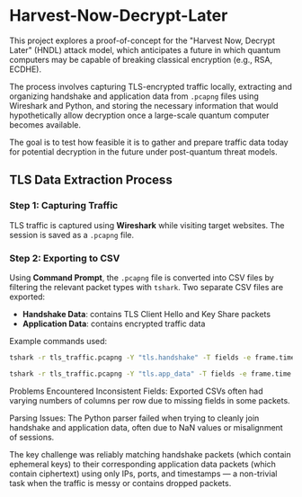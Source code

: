 
# Harvest-Now-Decrypt-Later

This project explores a proof-of-concept for the "Harvest Now, Decrypt Later" (HNDL) attack model, which anticipates a future in which quantum computers may be capable of breaking classical encryption (e.g., RSA, ECDHE). 

The process involves capturing TLS-encrypted traffic locally, extracting and organizing handshake and application data from `.pcapng` files using Wireshark and Python, and storing the necessary information that would hypothetically allow decryption once a large-scale quantum computer becomes available.

The goal is to test how feasible it is to gather and prepare traffic data today for potential decryption in the future under post-quantum threat models.

## TLS Data Extraction Process

### Step 1: Capturing Traffic
TLS traffic is captured using **Wireshark** while visiting target websites. The session is saved as a `.pcapng` file.

### Step 2: Exporting to CSV
Using **Command Prompt**, the `.pcapng` file is converted into CSV files by filtering the relevant packet types with `tshark`. Two separate CSV files are exported:

- **Handshake Data**: contains TLS Client Hello and Key Share packets
- **Application Data**: contains encrypted traffic data

Example commands used:
```bash
tshark -r tls_traffic.pcapng -Y "tls.handshake" -T fields -e frame.time -e ip.src -e ip.dst -e tcp.srcport -e tcp.dstport -e tls.handshake.random -e tls.handshake.ciphersuite -E header=y -E separator=, > handshakes.csv

tshark -r tls_traffic.pcapng -Y "tls.app_data" -T fields -e frame.time -e ip.src -e ip.dst -e tcp.srcport -e tcp.dstport -e tls.record.length -e tls.record.content_type -E header=y -E separator=, > app_data.csv
```
Problems Encountered
Inconsistent Fields: Exported CSVs often had varying numbers of columns per row due to missing fields in some packets.

Parsing Issues: The Python parser failed when trying to cleanly join handshake and application data, often due to NaN values or misalignment of sessions.

The key challenge was reliably matching handshake packets (which contain ephemeral keys) to their corresponding application data packets (which contain ciphertext) using only IPs, ports, and timestamps — a non-trivial task when the traffic is messy or contains dropped packets.
